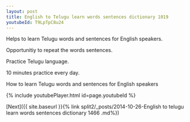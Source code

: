```yaml
---
layout: post
title: English to Telugu learn words sentences dictionary 1019 
youtubeId: T9LpTpC8u24
---
```

 
 
Helps to learn Telugu words and sentences for English speakers.

Opportunitiy to repeat the words sentences. 

Practice Telugu language. 
 
10 minutes practice every day. 
 
How to learn Telugu words and sentences for English speakers 
 
{% include youtubePlayer.html id=page.youtubeId %}
 
 
[Next]({{ site.baseurl }}{% link  split2/_posts/2014-10-26-English to telugu learn words sentences dictionary 1466 .md%})
 
